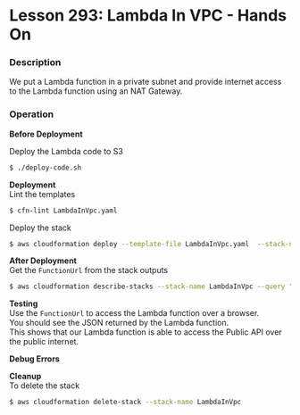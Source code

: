 # Lesson 293: Lambda In VPC - Hands On

### Description

We put a Lambda function in a private subnet and provide internet access to the Lambda function using an NAT Gateway.

### Operation

**Before Deployment**

Deploy the Lambda code to S3

```bash
$ ./deploy-code.sh
```

**Deployment**  
Lint the templates

```bash
$ cfn-lint LambdaInVpc.yaml
```

Deploy the stack

```bash
$ aws cloudformation deploy --template-file LambdaInVpc.yaml  --stack-name LambdaInVpc --capabilities CAPABILITY_IAM --parameter-overrides file://private-parameters.json --disable-rollback
```

**After Deployment**  
Get the `FunctionUrl` from the stack outputs

```bash
$ aws cloudformation describe-stacks --stack-name LambdaInVpc --query "Stacks[0].Outputs" --no-cli-pager
```

**Testing**  
Use the `FunctionUrl` to access the Lambda function over a browser.  
You should see the JSON returned by the Lambda function.  
This shows that our Lambda function is able to access the Public API over the public internet.

**Debug Errors**

**Cleanup**  
To delete the stack

```bash
$ aws cloudformation delete-stack --stack-name LambdaInVpc
```
